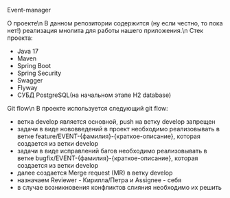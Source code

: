 Event-manager 

О проекте\n
В данном репозитории содержится (ну если честно, то пока нет!) реализация мнолита для работы нашего приложения.\n
Стек проекта:
 - Java 17
 - Maven
 - Spring Boot
 - Spring Security
 - Swagger
 - Flyway
 - СУБД PostgreSQL(на начальном этапе H2 database)

Git flow\n
В проекте используется следующий git flow:

 - ветка develop является основной, push на ветку  develop запрещен
 - задачи в виде нововведений в проект необходимо реализовывать в ветке feature/EVENT-{фамилия}-{краткое-описание}, которая создается из ветки develop
 - задачи в виде исправлений багов необходимо реализовывать в ветке bugfix/EVENT-{фамилия}-{краткое-описание}, которая создается из ветки develop
 - далее создается Merge request (MR) в ветку develop
 - назначаем Reviewer - Кирилла/Петра и Assignee - себя
 - в случае возникновения конфликтов cлияния необходимо их решить
